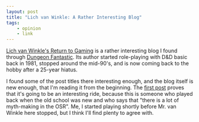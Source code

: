 ```yaml
---
layout: post
title: "Lich van Winkle: A Rather Interesting Blog"
tags:
    - opinion
    - link
---
```


[Lich van Winkle's Return to Gaming][1] is a rather interesting blog I found
through [Dungeon Fantastic][2]. Its author started role-playing with D&D basic
back in 1981, stopped around the mid-90's, and is now coming back to the hobby
after a 25-year hiatus.

I found some of the post titles there interesting enough, and the blog itself is
new enough, that I'm reading it from the beginning. The [first post][3] proves
that it's going to be an interesting ride, because this is someone who played
back when the old school was new and who says that "there is a lot of
myth-making in the OSR". Me, I started playing shortly before Mr. van Winkle
here stopped, but I think I'll find plenty to agree with.

[1]: https://lichvanwinkle.blogspot.com
[2]: http://dungeonfantastic.blogspot.com/2020/06/new-blog-addition-lich-van-winkle.html
[3]: https://lichvanwinkle.blogspot.com/2020/02/back-to-table-top-roleplaying-games.html
